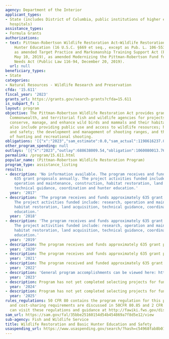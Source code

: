 ```yaml
---
agency: Department of the Interior
applicant_types:
- State (includes District of Columbia, public institutions of higher education and
  hospitals)
assistance_types:
- Formula Grants
authorizations:
- text: Pittman-Robertson Wildlife Restoration Act—Wildlife Restoration and Basic
    Hunter Education (16 U.S.C. §669 et seq., except as Pub. L. 106-553 is applied)
    as amended Target Practice and Marksmanship Training Support Act (Public Law 116-17,
    May 10, 2019), as amended Modernizing the Pittman-Robertson Fund for Tomorrow’s
    Needs Act (Public Law 116-94, December 20, 2019).
  url: null
beneficiary_types:
- State
categories:
- Natural Resources - Wildlife Research and Preservation
cfda: '15.611'
fiscal_year: '2023'
grants_url: https://grants.gov/search-grants?cfda=15.611
is_subpart_f: 1
layout: program
objective: The Pittman-Robertson Wildlife Restoration Act provides grants to State,
  Commonwealth, and territorial fish and wildlife agencies for projects to restore,
  conserve, manage, and enhance wild birds and mammals and their habitat. Projects
  also include providing public use and access to wildlife resources; hunter education
  and safety; the development and management of shooting ranges, and the promotion
  of hunting and recreational shooting.
obligations: '[{"x":"2023","sam_estimate":0.0,"sam_actual":1198616237.0,"usa_spending_actual":1100017795.24},{"x":"2024","sam_estimate":0.0,"sam_actual":989531728.0,"usa_spending_actual":1066756482.05},{"x":"2025","sam_estimate":0.0,"sam_actual":997703882.0,"usa_spending_actual":0.0}]'
other_program_spending: null
outlays: '[{"x":"2023","outlay":688638009.54,"obligation":1060080013.76},{"x":"2024","outlay":69944647.92,"obligation":758962324.78},{"x":"2025","outlay":0.0,"obligation":0.0}]'
permalink: /program/15.611.html
popular_name: (Pittman-Robertson Wildlife Restoration Program)
program_type: assistance_listing
results:
- description: 'No information available. The program receives and funds approximately
    635 grant proposals annually. The project activities funded include: research,
    operation and maintenance, construction, habitat restoration, land acquisition,
    technical guidance, coordination and hunter education.'
  year: '2017'
- description: 'The program receives and funds approximately 635 grant proposals annually.
    The project activities funded include: research, operation and maintenance, construction,
    habitat restoration, land acquisition, technical guidance, coordination and hunter
    education.'
  year: '2018'
- description: 'The program receives and funds approximately 635 grant proposals annually.
    The project activities funded include: research, operation and maintenance, construction,
    habitat restoration, land acquisition, technical guidance, coordination and hunter
    education.'
  year: '2019'
- description: The program receives and funds approximately 635 grant proposals annually.
  year: '2020'
- description: The program receives and funds approximately 635 grant proposals annually.
  year: '2021'
- description: The program received and funded approximately 635 grant proposals annually.
  year: '2022'
- description: 'General program accomplishments can be viewed here: https://partnerwithapayer.org/news/'
  year: '2023'
- description: Program has not yet completed selecting projects for funding.
  year: '2024'
- description: Program has not yet completed selecting projects for funding.
  year: '2025'
rules_regulations: 50 CFR 80 contains the program regulation for this program.  Matching
  and cost-sharing requirements are discussed in 50CFR 80.85 and 2 CFR 200.306.  Applicants
  can visit these regulations and guidance at http://fawiki.fws.gov/display/WTK/Toolkit+Homepage.
sam_url: https://sam.gov/fal/35bbe25160154d54b454869a7f8d5e12/view
sub-agency: Fish and Wildlife Service
title: Wildlife Restoration and Basic Hunter Education and Safety
usaspending_url: https://www.usaspending.gov/search/?hash=c54968fab8b01b490cda18607d556d35
---
```

